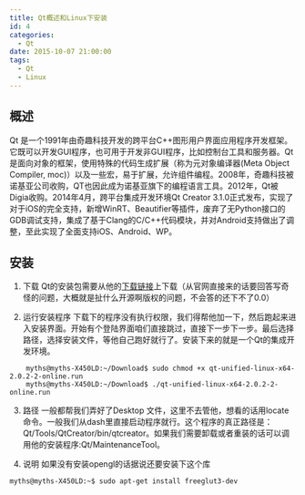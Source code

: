 ```yaml
---
title: Qt概述和Linux下安装
id: 4
categories:
  - Qt
date: 2015-10-07 21:00:00
tags:
  - Qt
  - Linux
---
```


## 概述
Qt 是一个1991年由奇趣科技开发的跨平台C\+\+图形用户界面应用程序开发框架。它既可以开发GUI程序，也可用于开发非GUI程序，比如控制台工具和服务器。Qt是面向对象的框架，使用特殊的代码生成扩展（称为元对象编译器(Meta Object Compiler, moc)）以及一些宏，易于扩展，允许组件编程。2008年，奇趣科技被诺基亚公司收购，QT也因此成为诺基亚旗下的编程语言工具。2012年，Qt被Digia收购。2014年4月，跨平台集成开发环境Qt Creator 3.1.0正式发布，实现了对于iOS的完全支持，新增WinRT、Beautifier等插件，废弃了无Python接口的GDB调试支持，集成了基于Clang的C/C++代码模块，并对Android支持做出了调整，至此实现了全面支持iOS、Android、WP。

## 安装
1. 下载
	Qt的安装包需要从他的[下载链接](http://www.qt.io/download-open-source/)上下载（从官网直接来的话要回答写奇怪的问题，大概就是扯什么开源啊版权的问题，不会答的还下不了0.0）

2. 运行安装程序
	下载下的程序没有执行权限，我们得帮他加一下，然后跑起来进入安装界面。开始有个登陆界面咱们直接跳过，直接下一步下一步。最后选择路径，选择安装文件，等他自己跑好就行了。安装下来的就是一个Qt的集成开发环境。
```
    myths@myths-X450LD:~/Download$ sudo chmod +x qt-unified-linux-x64-2.0.2-2-online.run
    myths@myths-X450LD:~/Download$ ./qt-unified-linux-x64-2.0.2-2-online.run
```

3. 路径
	一般都帮我们弄好了Desktop 文件，这里不去管他，想看的话用locate 命令。一般我们从dash里直接启动程序就行。这个程序的真正路径是：Qt/Tools/QtCreator/bin/qtcreator。如果我们需要卸载或者重装的话可以调用他的安装程序:Qt/MaintenanceTool。

4. 说明
	如果没有安装opengl的话据说还要安装下这个库
```
myths@myths-X450LD:~$ sudo apt-get install freeglut3-dev
```